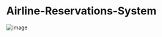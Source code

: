 # Airline-Reservations-System



![image](https://user-images.githubusercontent.com/117351277/235265342-3e4bece4-abf3-45d3-a703-146767f7ebed.png)

